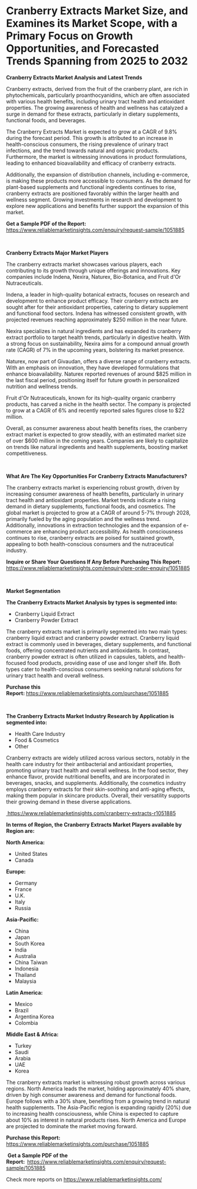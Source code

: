 <p><h1>Cranberry Extracts Market Size, and Examines its Market Scope, with a Primary Focus on Growth Opportunities, and Forecasted Trends Spanning from 2025 to 2032</h1></p><p><strong>Cranberry Extracts Market Analysis and Latest Trends</strong></p>
<p><p>Cranberry extracts, derived from the fruit of the cranberry plant, are rich in phytochemicals, particularly proanthocyanidins, which are often associated with various health benefits, including urinary tract health and antioxidant properties. The growing awareness of health and wellness has catalyzed a surge in demand for these extracts, particularly in dietary supplements, functional foods, and beverages.</p><p>The Cranberry Extracts Market is expected to grow at a CAGR of 9.8% during the forecast period. This growth is attributed to an increase in health-conscious consumers, the rising prevalence of urinary tract infections, and the trend towards natural and organic products. Furthermore, the market is witnessing innovations in product formulations, leading to enhanced bioavailability and efficacy of cranberry extracts. </p><p>Additionally, the expansion of distribution channels, including e-commerce, is making these products more accessible to consumers. As the demand for plant-based supplements and functional ingredients continues to rise, cranberry extracts are positioned favorably within the larger health and wellness segment. Growing investments in research and development to explore new applications and benefits further support the expansion of this market.</p></p>
<p><strong>Get a Sample PDF of the Report:&nbsp;</strong> <a href="https://www.reliablemarketinsights.com/enquiry/request-sample/1051885?utm_campaign=2013&utm_medium=2&utm_source=Github&utm_content=ia&utm_term=07042025&utm_id=cranberry-extracts">https://www.reliablemarketinsights.com/enquiry/request-sample/1051885</a></p>
<p>&nbsp;</p>
<p><strong>Cranberry Extracts Major Market Players</strong></p>
<p><p>The cranberry extracts market showcases various players, each contributing to its growth through unique offerings and innovations. Key companies include Indena, Nexira, Naturex, Bio-Botanica, and Fruit d'Or Nutraceuticals.</p><p>Indena, a leader in high-quality botanical extracts, focuses on research and development to enhance product efficacy. Their cranberry extracts are sought after for their antioxidant properties, catering to dietary supplement and functional food sectors. Indena has witnessed consistent growth, with projected revenues reaching approximately $250 million in the near future.</p><p>Nexira specializes in natural ingredients and has expanded its cranberry extract portfolio to target health trends, particularly in digestive health. With a strong focus on sustainability, Nexira aims for a compound annual growth rate (CAGR) of 7% in the upcoming years, bolstering its market presence.</p><p>Naturex, now part of Givaudan, offers a diverse range of cranberry extracts. With an emphasis on innovation, they have developed formulations that enhance bioavailability. Naturex reported revenues of around $825 million in the last fiscal period, positioning itself for future growth in personalized nutrition and wellness trends.</p><p>Fruit d'Or Nutraceuticals, known for its high-quality organic cranberry products, has carved a niche in the health sector. The company is projected to grow at a CAGR of 6% and recently reported sales figures close to $22 million.</p><p>Overall, as consumer awareness about health benefits rises, the cranberry extract market is expected to grow steadily, with an estimated market size of over $600 million in the coming years. Companies are likely to capitalize on trends like natural ingredients and health supplements, boosting market competitiveness.</p></p>
<p>&nbsp;</p>
<p><strong>What Are The Key Opportunities For Cranberry Extracts Manufacturers?</strong></p>
<p><p>The cranberry extracts market is experiencing robust growth, driven by increasing consumer awareness of health benefits, particularly in urinary tract health and antioxidant properties. Market trends indicate a rising demand in dietary supplements, functional foods, and cosmetics. The global market is projected to grow at a CAGR of around 5-7% through 2028, primarily fueled by the aging population and the wellness trend. Additionally, innovations in extraction technologies and the expansion of e-commerce are enhancing product accessibility. As health consciousness continues to rise, cranberry extracts are poised for sustained growth, appealing to both health-conscious consumers and the nutraceutical industry.</p></p>
<p><strong>Inquire or Share Your Questions If Any Before Purchasing This Report:</strong> <a href="https://www.reliablemarketinsights.com/enquiry/pre-order-enquiry/1051885?utm_campaign=2013&utm_medium=2&utm_source=Github&utm_content=ia&utm_term=07042025&utm_id=cranberry-extracts">https://www.reliablemarketinsights.com/enquiry/pre-order-enquiry/1051885</a></p>
<p>&nbsp;</p>
<p><strong>Market Segmentation</strong></p>
<p><strong>The Cranberry Extracts Market Analysis by types is segmented into:</strong></p>
<p><ul><li>Cranberry Liquid Extract</li><li>Cranberry Powder Extract</li></ul></p>
<p><p>The cranberry extracts market is primarily segmented into two main types: cranberry liquid extract and cranberry powder extract. Cranberry liquid extract is commonly used in beverages, dietary supplements, and functional foods, offering concentrated nutrients and antioxidants. In contrast, cranberry powder extract is often utilized in capsules, tablets, and health-focused food products, providing ease of use and longer shelf life. Both types cater to health-conscious consumers seeking natural solutions for urinary tract health and overall wellness.</p></p>
<p><strong>Purchase this Report:&nbsp;</strong><a href="https://www.reliablemarketinsights.com/purchase/1051885?utm_campaign=2013&utm_medium=2&utm_source=Github&utm_content=ia&utm_term=07042025&utm_id=cranberry-extracts">https://www.reliablemarketinsights.com/purchase/1051885</a></p>
<p>&nbsp;</p>
<p><strong>The Cranberry Extracts Market Industry Research by Application is segmented into:</strong></p>
<p><ul><li>Health Care Industry</li><li>Food & Cosmetics</li><li>Other</li></ul></p>
<p><p>Cranberry extracts are widely utilized across various sectors, notably in the health care industry for their antibacterial and antioxidant properties, promoting urinary tract health and overall wellness. In the food sector, they enhance flavor, provide nutritional benefits, and are incorporated in beverages, snacks, and supplements. Additionally, the cosmetics industry employs cranberry extracts for their skin-soothing and anti-aging effects, making them popular in skincare products. Overall, their versatility supports their growing demand in these diverse applications.</p></p>
<p><a href="https://www.reliablemarketinsights.com/cranberry-extracts-r1051885?utm_campaign=2013&utm_medium=2&utm_source=Github&utm_content=ia&utm_term=07042025&utm_id=cranberry-extracts">&nbsp;https://www.reliablemarketinsights.com/cranberry-extracts-r1051885</a></p>
<p><strong>In terms of Region, the Cranberry Extracts Market Players available by Region are:</strong></p>
<p>
    <p> <strong> North America: </strong>
        <ul>
            <li>United States</li>
            <li>Canada</li>
        </ul>
        </p> 
    <p> <strong> Europe: </strong>
        <ul>
            <li>Germany</li>
            <li>France</li>
            <li>U.K.</li>
            <li>Italy</li>
            <li>Russia</li>
        </ul>
        </p> 
    <p> <strong> Asia-Pacific: </strong>
        <ul>
            <li>China</li>
            <li>Japan</li>
            <li>South Korea</li>
            <li>India</li>
            <li>Australia</li>
            <li>China Taiwan</li>
            <li>Indonesia</li>
            <li>Thailand</li>
            <li>Malaysia</li>
        </ul>
        </p> 
    <p> <strong> Latin America: </strong>
        <ul>
            <li>Mexico</li>
            <li>Brazil</li>
            <li>Argentina Korea</li>
            <li>Colombia</li>
        </ul>
        </p> 
    <p> <strong> Middle East & Africa: </strong>
        <ul>
            <li>Turkey</li>
            <li>Saudi</li>
            <li>Arabia</li>
            <li>UAE</li>
            <li>Korea</li>
        </ul>
    </p>
    </p>
<p><p>The cranberry extracts market is witnessing robust growth across various regions. North America leads the market, holding approximately 40% share, driven by high consumer awareness and demand for functional foods. Europe follows with a 30% share, benefiting from a growing trend in natural health supplements. The Asia-Pacific region is expanding rapidly (20%) due to increasing health consciousness, while China is expected to capture about 10% as interest in natural products rises. North America and Europe are projected to dominate the market moving forward.</p></p>
<p><strong>Purchase this Report: </strong><a href="https://www.reliablemarketinsights.com/purchase/1051885?utm_campaign=2013&utm_medium=2&utm_source=Github&utm_content=ia&utm_term=07042025&utm_id=cranberry-extracts">https://www.reliablemarketinsights.com/purchase/1051885</a></p>
<p>&nbsp;<strong>Get a Sample PDF of the Report:&nbsp;&nbsp;</strong><a href="https://www.reliablemarketinsights.com/enquiry/request-sample/1051885?utm_campaign=2013&utm_medium=2&utm_source=Github&utm_content=ia&utm_term=07042025&utm_id=cranberry-extracts">https://www.reliablemarketinsights.com/enquiry/request-sample/1051885</a></p>
<p><strong></strong></p>
<p>Check more reports on <a href="https://www.reliablemarketinsights.com/?utm_campaign=2013&utm_medium=2&utm_source=Github&utm_content=ia&utm_term=07042025&utm_id=cranberry-extracts">https://www.reliablemarketinsights.com/</a></p>